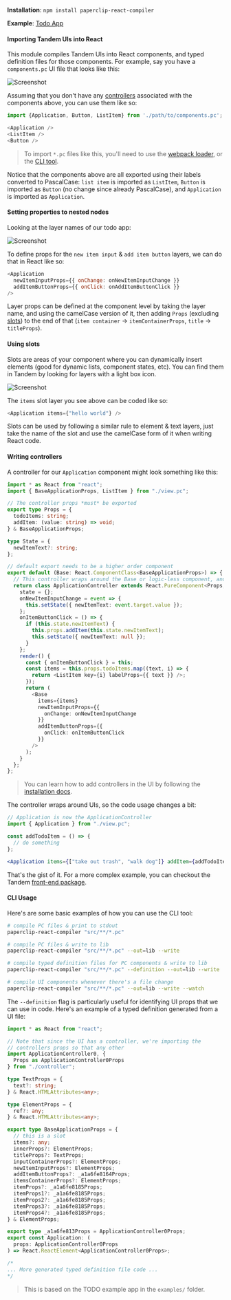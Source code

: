 **Installation**: `npm install paperclip-react-compiler`

**Example**: [Todo App](./examples/todos)

#### Importing Tandem UIs into React

This module compiles Tandem UIs into React components, and typed definition files for those components. For example, say you have a `components.pc` UI file that looks like this:

![Screenshot](./assets/app-screenshot.png)

Assuming that you don't have any [controllers](#writing-controllers) associated with the components above, you can use them like so:

```javascript
import {Application, Button, ListItem} from './path/to/components.pc';

<Application />
<ListItem />
<Button />
```

> To import `*.pc` files like this, you'll need to use the [webpack loader](../paperclip-react-loader), or the [CLI tool](#cli-usage).

Notice that the components above are all exported using their labels converted to PascalCase: `list item` is imported as `ListItem`, `Button` is imported as `Button` (no change since already PascalCase), and `Application` is imported as `Application`.

#### Setting properties to nested nodes

Looking at the layer names of our todo app:

![Screenshot](./assets/layers.png)

To define props for the `new item input` & `add item button` layers, we can do that in React like so:

```javascript
<Application
  newItemInputProps={{ onChange: onNewItemInputChange }}
  addItemButtonProps={{ onClick: onAddItemButtonClick }}
/>
```

Layer props can be defined at the component level by taking the layer name, and using the camelCase version of it, then adding `Props` (excluding [slots](#using-slots)) to the end of that (`item container` -> `itemContainerProps`, `title` -> `titleProps`).

#### Using slots

Slots are areas of your component where you can dynamically insert elements (good for dynamic lists, component states, etc). You can find them in Tandem by looking for layers with a light box icon.

![Screenshot](./assets/slot-ui.png)

The `items` slot layer you see above can be coded like so:

```javascript
<Application items={"hello world"} />
```

Slots can be used by following a similar rule to element & text layers, just take the name of the slot and use the camelCase form of it when writing React code.

#### Writing controllers

A controller for our `Application` component might look something like this:

```typescript
import * as React from "react";
import { BaseApplicationProps, ListItem } from "./view.pc";

// The controller props *must* be exported
export type Props = {
  todoItems: string;
  addItem: (value: string) => void;
} & BaseApplicationProps;

type State = {
  newItemText?: string;
};

// default export needs to be a higher order component
export default (Base: React.ComponentClass<BaseApplicationProps>) => {
  // This controller wraps around the Base or logic-less component, and adds behavior to it.
  return class ApplicationController extends React.PureComponent<Props, State> {
    state = {};
    onNewItemInputChange = event => {
      this.setState({ newItemText: event.target.value });
    };
    onItemButtonClick = () => {
      if (this.state.newItemText) {
        this.props.addItem(this.state.newItemText);
        this.setState({ newItemText: null });
      }
    };
    render() {
      const { onItemButtonClick } = this;
      const items = this.props.todoItems.map((text, i) => {
        return <ListItem key={i} labelProps={{ text }} />;
      });
      return (
        <Base
          items={items}
          newItemInputProps={{
            onChange: onNewItemInputChange
          }}
          addItemButtonProps={{
            onClick: onItemButtonClick
          }}
        />
      );
    }
  };
};
```

> You can learn how to add controllers in the UI by following the [installation docs](../../docs/installation.md).

The controller wraps around UIs, so the code usage changes a bit:

```jsx
// Application is now the ApplicationController
import { Application } from "./view.pc";

const addTodoItem = () => {
  // do something
};

<Application items={["take out trash", "walk dog"]} addItem={addTodoItem} />;
```

That's the gist of it. For a more complex example, you can checkout the Tandem [front-end package](../front-end/src/components).

#### CLI Usage

Here's are some basic examples of how you can use the CLI tool:

```bash
# compile PC files & print to stdout
paperclip-react-compiler "src/**/*.pc"

# compile PC files & write to lib
paperclip-react-compiler "src/**/*.pc" --out=lib --write

# compile typed definition files for PC components & write to lib
paperclip-react-compiler "src/**/*.pc" --definition --out=lib --write

# compile UI components whenever there's a file change
paperclip-react-compiler "src/**/*.pc" --out=lib --write --watch
```

The `--definition` flag is particularly useful for identifying UI props that we can use in code. Here's an example of a typed definition generated from a UI file:

```typescript
import * as React from "react";

// Note that since the UI has a controller, we're importing the
// controllers props so that any other
import ApplicationController0, {
  Props as ApplicationController0Props
} from "./controller";

type TextProps = {
  text?: string;
} & React.HTMLAttributes<any>;

type ElementProps = {
  ref?: any;
} & React.HTMLAttributes<any>;

export type BaseApplicationProps = {
  // this is a slot
  items?: any;
  innerProps?: ElementProps;
  titleProps?: TextProps;
  inputContainerProps?: ElementProps;
  newItemInputProps?: ElementProps;
  addItemButtonProps?: _a1a6fe8164Props;
  itemsContainerProps?: ElementProps;
  itemProps?: _a1a6fe8185Props;
  itemProps1?: _a1a6fe8185Props;
  itemProps2?: _a1a6fe8185Props;
  itemProps3?: _a1a6fe8185Props;
  itemProps4?: _a1a6fe8185Props;
} & ElementProps;

export type _a1a6fe813Props = ApplicationController0Props;
export const Application: (
  props: ApplicationController0Props
) => React.ReactElement<ApplicationController0Props>;

/*
... More generated typed definition file code ...
*/
```

> This is based on the TODO example app in the `examples/` folder.
